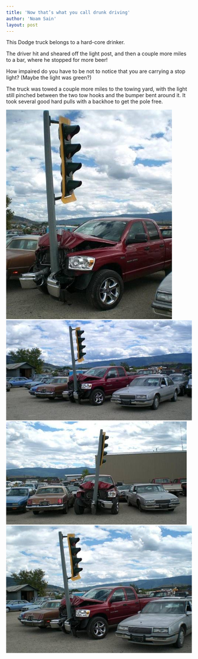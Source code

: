 ```yaml
---
title: 'Now that’s what you call drunk driving'
author: 'Noam Sain'
layout: post
---
```


This Dodge truck belongs to a hard-core drinker.

The driver hit and sheared off the light post, and then a couple more miles to a bar, where he stopped for more beer!

How impaired do you have to be not to notice that you are carrying a stop light? (Maybe the light was green?)

The truck was towed a couple more miles to the towing yard, with the light still pinched between the two tow hooks and the bumper bent around it. It took several good hard pulls with a backhoe to get the pole free.

![dwi-0](/assets/2014/2014-12-dwi-0.jpg)  
![dwi-1](/assets/2014/2014-12-dwi-1.jpg)  
![dwi-2](/assets/2014/2014-12-dwi-2.jpg)  
![dwi-3](/assets/2014/2014-12-dwi-3.jpg)